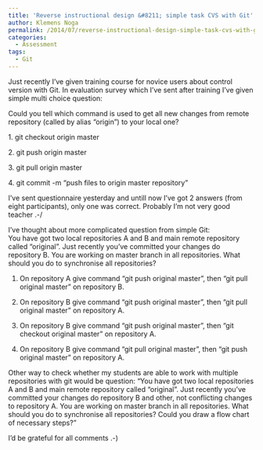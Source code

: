 ```yaml
---
title: 'Reverse instructional design &#8211; simple task CVS with Git'
author: Klemens Noga
permalink: /2014/07/reverse-instructional-design-simple-task-cvs-with-git/
categories:
  - Assessment
tags:
  - Git
---
```

Just recently I&#8217;ve given training course for novice users about control version with Git. In evaluation survey which I&#8217;ve sent after training I&#8217;ve given simple multi choice question:

Could you tell which command is used to get all new changes from remote repository (called by alias &#8220;origin&#8221;) to your local one?

1. git checkout origin master

2. git push origin master

3. git pull origin master

4. git commit -m &#8220;push files to origin master repository&#8221;

I&#8217;ve sent questionnaire yesterday and untill now I&#8217;ve got 2 answers (from eight participants), only one was correct. Probably I&#8217;m not very good teacher .-/

I&#8217;ve thought about more complicated question from simple Git:  
You have got two local repositories A and B and main remote repository called &#8220;original&#8221;. Just recently you&#8217;ve committed your changes do repository B. You are working on master branch in all repositories. What should you do to synchronise all repositories?

1. On repository A give command &#8220;git push original master&#8221;, then &#8220;git pull original master&#8221; on repository B.

2. On repository B give command &#8220;git push original master&#8221;, then &#8220;git pull original master&#8221; on repository A.

3. On repository B give command &#8220;git push original master&#8221;, then &#8220;git checkout original master&#8221; on repository A.

4. On repository B give command &#8220;git pull original master&#8221;, then &#8220;git push original master&#8221; on repository A.

Other way to check whether my students are able to work with multiple repositories with git would be question: &#8220;You have got two local repositories A and B and main remote repository called &#8220;original&#8221;. Just recently you&#8217;ve committed your changes do repository B and other, not conflicting changes to repository A. You are working on master branch in all repositories. What should you do to synchronise all repositories? Could you draw a flow chart of necessary steps?&#8221;

I&#8217;d be grateful for all comments .-)

&nbsp;
